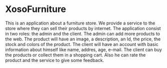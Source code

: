 # XosoFurniture
This is an application about a furniture store. We provide a service to the store where they can sell their products by internet.
The application consist in two roles: the admin and the client. The admin can add more products to the web. The product will have an image,
a description, an Id, the price, the stock and colors of the product. The client will have an account with basic information about himself 
like name, addres, age, e-mail. The client can buy the products or collect them in a shopping cart. Also he can rate the product and the 
service to give some feedback.

